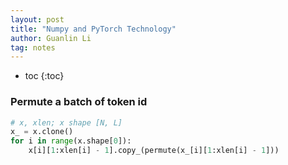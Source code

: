 ```yaml
---
layout: post
title: "Numpy and PyTorch Technology"
author: Guanlin Li
tag: notes
---
```


- toc
{:toc}


### Permute a batch of token id

```python
# x, xlen; x shape [N, L]
x_ = x.clone()
for i in range(x.shape[0]):
    x[i][1:xlen[i] - 1].copy_(permute(x_[i][1:xlen[i] - 1]))
```

